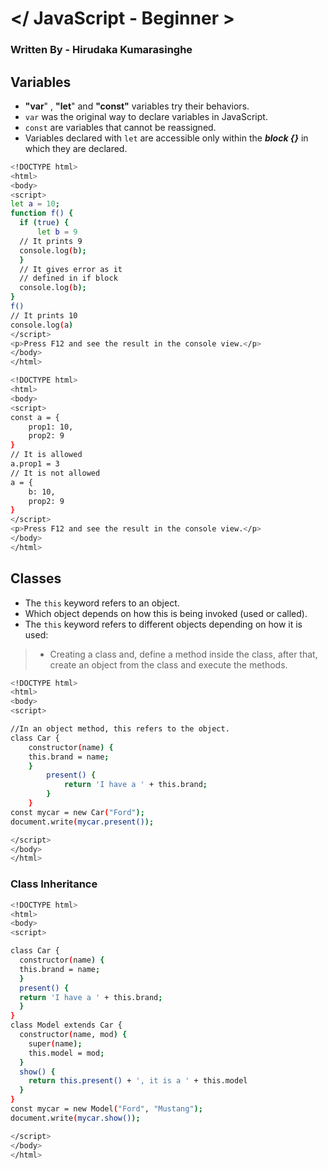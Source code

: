 # </ JavaScript - Beginner >

### Written By - Hirudaka Kumarasinghe

## Variables

- **"var**" , **"let**" and **"const"** variables try their behaviors.
- ```var``` was the original way to declare variables in JavaScript.
- ```const``` are variables that cannot be reassigned.
- Variables declared with ```let``` are accessible only within the ***block {}*** in which they are declared.

```bash
<!DOCTYPE html>
<html>
<body>
<script>
let a = 10;
function f() {
  if (true) {
      let b = 9
  // It prints 9
  console.log(b);
  }
  // It gives error as it
  // defined in if block
  console.log(b);
}
f()
// It prints 10
console.log(a)
</script>
<p>Press F12 and see the result in the console view.</p>
</body>
</html>
```

```bash
<!DOCTYPE html>
<html>
<body>
<script>
const a = {
    prop1: 10,
    prop2: 9
}
// It is allowed
a.prop1 = 3
// It is not allowed
a = {
    b: 10,
    prop2: 9
}
</script>
<p>Press F12 and see the result in the console view.</p>
</body>
</html>
```

## Classes

- The ```this``` keyword refers to an object.
- Which object depends on how this is being invoked (used or called).
- The ```this``` keyword refers to different objects depending on how it is used:

> - Creating a class and, define a method inside the class, after that, create an object from the class and execute the methods.

```bash
<!DOCTYPE html>
<html>
<body>
<script>

//In an object method, this refers to the object.
class Car {
    constructor(name) {
    this.brand = name;
    }
        present() {
            return 'I have a ' + this.brand;
        }
    }
const mycar = new Car("Ford");
document.write(mycar.present());

</script>
</body>
</html>
```

### Class Inheritance

```bash
<!DOCTYPE html>
<html>
<body>
<script>

class Car {
  constructor(name) {
  this.brand = name;
  }
  present() {
  return 'I have a ' + this.brand;
  }
}
class Model extends Car {
  constructor(name, mod) {
    super(name);
    this.model = mod;
  } 
  show() {
    return this.present() + ', it is a ' + this.model
  }
}
const mycar = new Model("Ford", "Mustang");
document.write(mycar.show());

</script>
</body>
</html>
```


